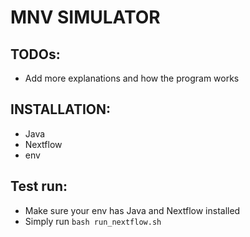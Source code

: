 # MNV SIMULATOR

## TODOs: 
- Add more explanations and how the program works

## INSTALLATION:
- Java
- Nextflow 
- env 
## Test run:

- Make sure your env has Java and Nextflow installed
- Simply run `bash run_nextflow.sh` 

